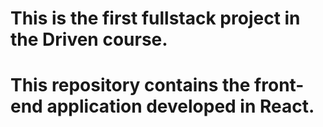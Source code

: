 # This is the first fullstack project in the Driven course. 
# This repository contains the front-end application developed in React.